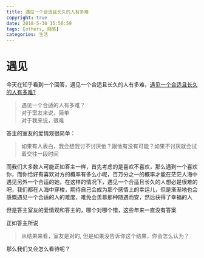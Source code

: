 ```yaml
---
title: 遇见一个合适且长久的人有多难
copyright: true
date: 2018-5-30 15:50:59
tags: [others, 随感]
categories: 生活
---
```


# 遇见
今天在知乎看到一个回答，遇见一个合适且长久的人有多难，[遇见一个合适且长久的人有多难?](https://www.zhihu.com/question/22737806/answer/25199202)

> 遇见一个合适的人有多难？<br>对于室友来说，简单<br>对于我来说，很难<br>

答主的室友的爱情观很简单：

> 如果有人表白，我会想我讨不讨厌他？跟他有没有可能？如果不讨厌就会试着交往一段时间

<!-- more -->

而我们大多数人可能正如答主一样，首先考虑的是喜欢不喜欢，那么遇到一个喜欢你，而你恰好有喜欢对方的概率有多么小呢，百万分之一的概率才能在茫茫人海中遇见另外一个合适的她，在这样的情况下，遇见一个合适且长久的人想必是很难的吧，我们都在人海中穿梭，期待自己会成为那个感情上的幸运儿，但是渐渐地也会感慨遇见一个合适的人的难度，难免会羡慕那种随遇而安，然后获得了幸福的人

但是答主室友的爱情观和答主的，哪个对哪个错，这些年来一直没有答案

正如答主所说

> 从结果来看，室友是对的, 但是如果没告诉你这个结果，你会怎么认为？

那么我们又会怎么看待呢？